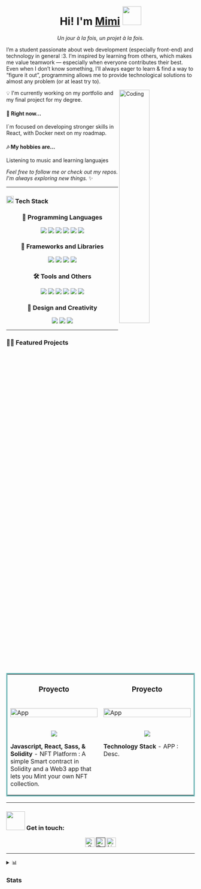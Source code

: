 <h1 align="center">Hi! I'm <a href="">Mimi</a> <img src="https://raw.githubusercontent.com/nixin72/nixin72/master/wave.gif" width="50px"></img></h1>


<p align="center"><em>Un jour à la fois, un projet à la fois.</em></p>

I’m a student passionate about web development (especially front-end) and technology in general :3.
I’m inspired by learning from others, which makes me value teamwork — especially when everyone contributes their best.
Even when I don’t know something, I’ll always eager to learn & find a way to “figure it out”, programming allows me to provide technological solutions to almost any problem (or at least try to). 

<img align="right" alt="Coding" width="40%" src="https://i.pinimg.com/originals/f9/57/6f/f9576fca9fc8ef79976a1d6327bbe9ae.gif">

💡 I'm currently working on my portfolio and my final project for my degree.

#### 🌱 Right now...
I`m focused on developing stronger skills in React, with Docker next on my roadmap.

#### 🎶 My hobbies are...
Listening to music and learning languajes 

_Feel free to follow me or check out my repos. I'm always exploring new things._ ✨

---
<h3> <img src="https://media2.giphy.com/media/QssGEmpkyEOhBCb7e1/giphy.gif?cid=ecf05e47a0n3gi1bfqntqmob8g9aid1oyj2wr3ds3mg700bl&rid=giphy.gif" width="20px"> Tech Stack </h2>
<div align="center">


### 🧠 Programming Languages
<p align="center">
  <img src="https://img.shields.io/badge/javascript-%23323330.svg?style=for-the-badge&logo=javascript&logoColor=%23F7DF1E" />
  <img src="https://img.shields.io/badge/typescript-%23007ACC.svg?style=for-the-badge&logo=typescript&logoColor=white" />
  <img src="https://img.shields.io/badge/php-%23777BB4.svg?style=for-the-badge&logo=php&logoColor=white" />
  <img src="https://img.shields.io/badge/kotlin-%237F52FF.svg?style=for-the-badge&logo=kotlin&logoColor=white" />
  <img src="https://img.shields.io/badge/java-%23ED8B00.svg?style=for-the-badge&logo=openjdk&logoColor=white" />
  <img src="https://img.shields.io/badge/html5-%23E34F26.svg?style=for-the-badge&logo=html5&logoColor=white" />
</p>

### 🧩 Frameworks and Libraries
<p align="center">
  <img src="https://img.shields.io/badge/angular-%23DD0031.svg?style=for-the-badge&logo=angular&logoColor=white" />
  <img src="https://img.shields.io/badge/react-%2320232a.svg?style=for-the-badge&logo=react&logoColor=%2361DAFB" />
  <img src="https://img.shields.io/badge/Ionic-%233880FF.svg?style=for-the-badge&logo=Ionic&logoColor=white" />
  <img src="https://img.shields.io/badge/Filament-FFAA00?style=for-the-badge&logoColor=%23000000" />
</p>

<!--
### 🗄️ Databases
<p align="center">
  <img src="https://img.shields.io/badge/Microsoft%20SQL%20Server-CC2927?style=for-the-badge&logo=microsoft%20sql%20server&logoColor=white" />
  <img src="https://img.shields.io/badge/mysql-4479A1.svg?style=for-the-badge&logo=mysql&logoColor=white" />
  <img src="https://img.shields.io/badge/sqlite-%2307405e.svg?style=for-the-badge&logo=sqlite&logoColor=white" />
  <img src="https://img.shields.io/badge/MongoDB-%234ea94b.svg?style=for-the-badge&logo=mongodb&logoColor=white" />
</p>
-->

### 🛠️ Tools and Others
<p align="center">
  <img src="https://img.shields.io/badge/git-%23F05033.svg?style=for-the-badge&logo=git&logoColor=white" />
  <img src="https://img.shields.io/badge/github-%23121011.svg?style=for-the-badge&logo=github&logoColor=white" />
  <img src="https://img.shields.io/badge/gitlab-%23181717.svg?style=for-the-badge&logo=gitlab&logoColor=white" />
  <img src="https://img.shields.io/badge/Notion-%23000000.svg?style=for-the-badge&logo=notion&logoColor=white" />
  <img src="https://img.shields.io/badge/Postman-FF6C37?style=for-the-badge&logo=postman&logoColor=white" />
  <img src="https://img.shields.io/badge/power_bi-F2C811?style=for-the-badge&logo=powerbi&logoColor=black" />
</p>

### 🎨 Design and Creativity
<p align="center">
  <img src="https://img.shields.io/badge/Adobe%20Lightroom-31A8FF.svg?style=for-the-badge&logo=Adobe%20Lightroom&logoColor=white" />
  <img src="https://img.shields.io/badge/Adobe%20XD-470137?style=for-the-badge&logo=Adobe%20XD&logoColor=#FF61F6" />
  <img src="https://img.shields.io/badge/Canva-%2300C4CC.svg?style=for-the-badge&logo=Canva&logoColor=white" />
</p>

</div>

---
### 🧑‍💻 Featured Projects
<table bordercolor="#66b2b2">
  
  <tr>
    <td width="50%" valign="top">
      <h3 align="center">Proyecto</h3>
        <br />
        <!-- <a target="_blank" href=""> -->
            <img src="images/img.jpg" width="100%" alt="App"/>
        </a>
        <br />
        <p align="center">
          <br>
  <a href="https://github.com/repo" target="_blank">
    <img src="https://img.shields.io/static/v1?label=|&message=REPO&color=f&style=plastic&logo=github&logo-color=white"/>
  </a> 
  <!-- 
  <a href="http://nftportalbyrahul.netlify.app" target="_blank">
    <img src="https://img.shields.io/static/v1?label=|&message=WEBSITE&color=cdf998&style=plastic&logo=wordpress&logo-color=white"/>
  </a>
  -->
      </p>
        <p><strong>Javascript, React, Sass, & Solidity</strong> - NFT Platform :  A simple Smart contract in Solidity and a Web3 app that lets you Mint your own NFT collection.</p>
    </td>
    <td width="50%" valign="top">
      <h3 align="center">Proyecto</h3>
        <br />
        <!-- <a target="_blank" href=""> -->
            <img src="images/img.jpg" width="100%" alt="App"/>
        </a>
        <br />
        <p align="center">
          <br>
  <a href="https://github.com/repo" target="_blank">
    <img src="https://img.shields.io/static/v1?label=|&message=REPO&color=f&style=plastic&logo=github&logo-color=white"/>
  </a> 
  <!-- 
  <a href="http://nftportalbyrahul.netlify.app" target="_blank">
    <img src="https://img.shields.io/static/v1?label=|&message=WEBSITE&color=cdf998&style=plastic&logo=wordpress&logo-color=white"/>
  </a>
  -->
      </p>
        <p><strong>Technology Stack</strong> - APP :  Desc.</p>
    </td>
  </tr>
</table>

---

<h3> <img src='https://raw.githubusercontent.com/ShahriarShafin/ShahriarShafin/main/Assets/handshake.gif' width="50px"> Get in touch: </h3>
<div align="center">
  <a href="mailto:tamiaofv@gmail.com?subject=Hello%20UserName"><img src="https://img.shields.io/badge/gmail-%23D14836.svg?&style=for-the-badge&logo=gmail&logoColor=white" alt="Gmail" height="25" /></a>
  <a href="" target="_blank"><img src="https://img.shields.io/badge/portfolio-%2324292e.svg?&style=for-the-badge&logo=pfsense&logoColor=white&logoSize=30" alt="Portfolio" height="25" /></a>
  <a href="https://www.linkedin.com/in/tamia-maliza-a05aa7346/"><img src="https://img.shields.io/badge/linkedin-%230077B5.svg?&style=for-the-badge&logo=linkedin&logoColor=white" alt="LinkedIn" height="25" /></a>
</div>

---
<details>
<summary> 📊<h3>Stats</h3> </summary>
<p align="center">
  <img src="https://github-readme-stats.vercel.app/api?username=TMpixel&theme=tokyonight&show_icons=true&hide_border=true&count_private=true" width="330"/>
  <img src="https://github-readme-stats.vercel.app/api/top-langs/?username=TMpixel&theme=tokyonight&show_icons=true&hide_border=true&layout=compact" width="330"/>
  <img src="https://github-contributor-stats.vercel.app/api?username=TMpixel&limit=5&theme=tokyonight&hide_border=true&combine_all_yearly_contributions=true" width="330"/>
</p>
</details>


 <!-- in progress
<details>
<summary>
 <!--🎵SPOTIFY / 🌐WEBSITE: https://github.com/kittinan/spotify-github-profile
<p align="center">
<a href="https://www.youtube.com/watch?v=kKsivrgoyDw"><img src="https://raw.githubusercontent.com/trinib/spotify-github-profile/master/img/default.svg" height="130" width="300"></a>
</summary>
</details>
-->
